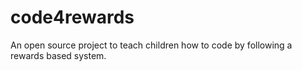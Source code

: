 # code4rewards
An open source project to teach children how to code by following a rewards based system.
